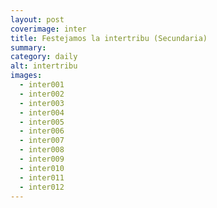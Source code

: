 ```yaml
---
layout: post
coverimage: inter
title: Festejamos la intertribu (Secundaria)
summary:
category: daily
alt: intertribu
images:
  - inter001
  - inter002
  - inter003
  - inter004
  - inter005
  - inter006
  - inter007
  - inter008
  - inter009
  - inter010
  - inter011
  - inter012
---
```

